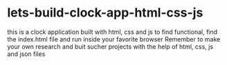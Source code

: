 # lets-build-clock-app-html-css-js

this is a clock application built with html, css and js
to find functional, find the index.html file and run inside your favorite browser
Remember to make your own research and buit sucher projects with the help of html, css, js and json files
